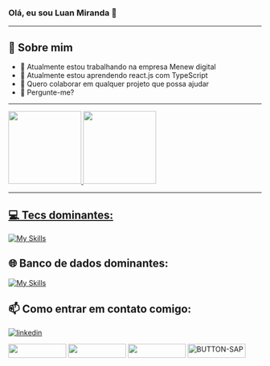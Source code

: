 ### Olá, eu sou Luan Miranda 👋
----
## 🚀 Sobre mim

- 🔭 Atualmente estou trabalhando na empresa Menew digital
- 🌱 Atualmente estou aprendendo react.js com TypeScript
- 👯 Quero colaborar em qualquer projeto que possa ajudar
- 💬 Pergunte-me?



----
 <div>
  <a href="https://github.com/LuanMiranda77"/>
  <img height="145rem" src="https://github-readme-stats.vercel.app/api?username=LuanMiranda77&show_icons=true&theme=dark&include_all_commits=true&count_private=true"/>
  <img height="145rem" src="https://github-readme-stats.vercel.app/api/top-langs/?username=LuanMiranda77&layout=compact&langs_count=7&theme=dark"/>
</div>


----

## 💻 Tecs dominantes:

[![My Skills](https://skillicons.dev/icons?i=js,ts,java,angular,spring,react,nodejs,maven,netlify,materialui,figma,electron,docker,css,aws,html,tailwind,selenium,laravel,redux&theme=dark)](https://skillicons.dev)

## 🌐 Banco de dados dominantes: 

[![My Skills](https://skillicons.dev/icons?i=postgres,mysql,sqlite,mongodb&theme=dark)](https://skillicons.dev)
  
## 📫 Como entrar em contato comigo:
  
<div>
 
 [![linkedin](https://img.shields.io/badge/linkedin-0A66C2?style=for-the-badge&logo=linkedin&logoColor=white)](https://www.linkedin.com/in/luan-miranda-6b0177131/)
 
  <a href="https://www.youtube.com/channel/UCbTiQU-AafevBRNyNoyMiPg" target="_blank"><img align="center" height="28" width="115" src="https://img.shields.io/badge/YouTube-FF0000?style=for-the-badge&logo=youtube&logoColor=white" target="_blank"></a>
  <a href = "mailto:luanprof30@gmail.com"><img align="center"  height="28" width="115" src="https://img.shields.io/badge/-Gmail-%23333?style=for-the-badge&logo=gmail&logoColor=white" target="_blank"></a>
  <a href = "https://t.me/devluanmiranda"><img align="center"  height="28" width="115" src="https://img.shields.io/badge/%20-Telegram-blue?style=for-the-badge&logo=telegram" target="_blank"></a>
  <a href="https://api.whatsapp.com/send?phone=5583996386694"><img align="center" height="28" width="115" src="https://i.ibb.co/zrrN0d4/BUTTON-SAP.png" alt="BUTTON-SAP" border="0"></a>
</div>
